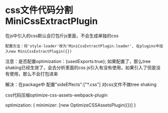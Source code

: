 # css文件代码分割 MiniCssExtractPlugin

在js中引入的css默认会打包斤js里面，不会生成单独的css

`配置方法：将'style-loader'改为'MiniCssExtractPlugin.loader',
在plugins中加入new MiniCssExtractPlugin({})`

注意：是否配置optimization：{usedExports:true}; 如果配置了，那么tree shaking已经生效了，会去分析里面的css js引入有没有使用，如果引入了但是没有使用，那么不会打包进来

解决：在package中 配置"sideEffects":["*.css"] 对css文件不做tree shaking


css代码压缩optimize-css-assets-webpack-plugin

optimization: {  minimizer: [new OptimizeCSSAssetsPlugin({})] }
